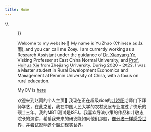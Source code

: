 ```yaml
---
title: Home
---
```


{{<figure src="media/zyweb.jpg" title="Taken at the Victoria Peak Tower in 2022, a significant year for me." width="450">}}

Welcome to my website 🌸 My name is Yu Zhao (Chinese as 赵雨), and you can call me Zoey. I am currently working as a Research Assistant under the guidance of <a href="https://xiaoyangye.github.io/">Dr. Xiaoyang Ye</a>, Visiting Professor at East China Normal University, and <a href="https://person.zju.edu.cn/huihuaxie#973816">Prof. Huihua Xie</a> from Zhejiang University. During 2020 - 2023, I was a Master student in Rural Development Economics and Management at Renmin University of China, with a focus on rural education. 

My CV is [here](/files/yu_cv.pdf)

欢迎来到赵雨的个人主页🌸 我现在正在超级nice的[叶晓阳](https://xiaoyangye.github.io/)老师门下拜师学艺，在此之前，我在中国人民大学的农村发展专业度过了快乐的硕士三年。我的MBTI测试是ISFJ。我喜欢导演小策的作品和叶敬忠院长的演讲，希望我未来的研究能如同他们那般，[像弱者一样感受世界](https://www.huxiu.com/article/306016.html)，并尝试影响这个[魔幻现实世界](https://www.bilibili.com/video/BV1x14y167eb/?spm_id_from=333.337.search-card.all.click&vd_source=42afc66624b10b51dac3afd335fd0bc0)。

